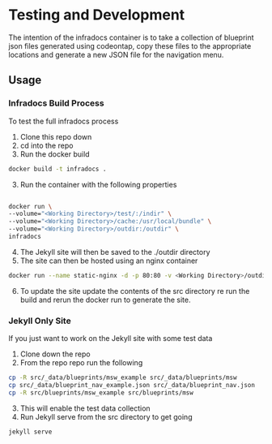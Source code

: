 # Testing and Development

The intention of the infradocs container is to take a collection of blueprint json files generated using codeontap, copy these files to the appropriate locations and generate a new JSON file for the navigation menu. 

## Usage

### Infradocs Build Process 

To test the full infradocs process

1. Clone this repo down
3. cd into the repo
2. Run the docker build
```sh 
docker build -t infradocs .
```
3. Run the container with the following properties
```sh

docker run \
--volume="<Working Directory>/test/:/indir" \
--volume="<Working Directory>/cache:/usr/local/bundle" \
--volume="<Working Directory>/outdir:/outdir" \
infradocs
``` 
4. The Jekyll site will then be saved to the ./outdir directory
5. The site can then be hosted using an nginx container
```sh
docker run --name static-nginx -d -p 80:80 -v <Working Directory>/outdir:/usr/share/nginx/html:ro nginx
```
6. To update the site update the contents of the src directory re run the build and rerun the docker run to generate the site.

### Jekyll Only Site

If you just want to work on the Jekyll site with some test data

1. Clone down the repo 
2. From the repo repo run the following
```sh 
cp -R src/_data/blueprints/msw_example src/_data/blueprints/msw
cp src/_data/blueprint_nav_example.json src/_data/blueprint_nav.json
cp -R src/blueprints/msw_example src/blueprints/msw
```
3. This will enable the test data collection
4. Run Jekyll serve from the src directory to get going
```sh
jekyll serve
```